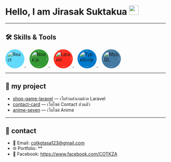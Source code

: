 # Hello, I am Jirasak Suktakua <img src="https://media.giphy.com/media/hvRJCLFzcasrR4ia7z/giphy.gif" width="30">

---

## 🛠️ Skills & Tools
<p align="left">
  <a href="https://reactjs.org" target="_blank">
    <img src="https://upload.wikimedia.org/wikipedia/commons/thumb/a/a7/React-icon.svg/2300px-React-icon.svg.png" alt="React" width="50" height="50" style="border-radius:50%; background:#61DAFB; padding:5px;"/>
  </a>
  &nbsp;&nbsp;
  <a href="https://nodejs.org" target="_blank">
    <img src="https://cdn.jsdelivr.net/npm/simple-icons@v9/icons/node-dot-js.svg" alt="Node.js" width="50" height="50" style="border-radius:50%; background:#339933; padding:5px;"/>
  </a>
  &nbsp;&nbsp;
  <a href="https://laravel.com" target="_blank">
    <img src="https://cdn.jsdelivr.net/npm/simple-icons@v9/icons/laravel.svg" alt="Laravel" width="50" height="50" style="border-radius:50%; background:#FF2D20; padding:5px;"/>
  </a>
  &nbsp;&nbsp;
  <a href="https://www.typescriptlang.org" target="_blank">
    <img src="https://cdn.jsdelivr.net/npm/simple-icons@v9/icons/typescript.svg" alt="TypeScript" width="50" height="50" style="border-radius:50%; background:#007ACC; padding:5px;"/>
  </a>
  &nbsp;&nbsp;
  <a href="https://www.mysql.com" target="_blank">
    <img src="https://cdn.jsdelivr.net/npm/simple-icons@v9/icons/mysql.svg" alt="MySQL" width="50" height="50" style="border-radius:50%; background:#4479A1; padding:5px;"/>
  </a>
</p>


---

## 📂 my project
- [shop-game-laravel](https://github.com/COTKZA/shop-game-laravel) — เว็บร้านค้าเกมด้วย Laravel
- [contact-card](https://github.com/COTKZA/anime-seven.git) — เว็บไซต์ Contact ส่วนตัว
- [anime-seven](https://github.com/COTKZA/web-portfolio) — เว็บไซต์ Anime 

---

## 🔗 contact
- 📧 Email: cotkgtasa123@gmail.com
- 🌐 Portfolio: **   
- 📱 Facebook: https://www.facebook.com/COTKZA
